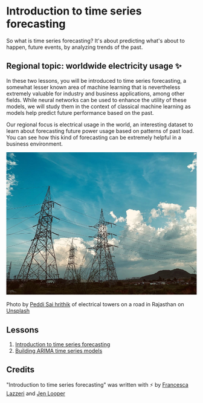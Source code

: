 # Introduction to time series forecasting

So what is time series forecasting? It's about predicting what's about to happen, future events, by analyzing trends of the past.

## Regional topic: worldwide electricity usage ✨

In these two lessons, you will be introduced to time series forecasting, a somewhat lesser known area of machine learning that is nevertheless extremely valuable for industry and business applications, among other fields. While neural networks can be used to enhance the utility of these models, we will study them in the context of classical machine learning as models help predict future performance based on the past.

Our regional focus is electrical usage in the world, an interesting dataset to learn about forecasting future power usage based on patterns of past load. You can see how this kind of forecasting can be extremely helpful in a business environment.

![electric grid](images/electric-grid.jpg)

Photo by <a href="https://unsplash.com/@shutter_log?utm_source=unsplash&utm_medium=referral&utm_content=creditCopyText">Peddi Sai hrithik</a> of electrical towers on a road in Rajasthan on <a href="https://unsplash.com/s/photos/electric-india?utm_source=unsplash&utm_medium=referral&utm_content=creditCopyText">Unsplash</a>

## Lessons

1. [Introduction to time series forecasting](1-Introduction/README.md)
2. [Building ARIMA time series models](2-ARIMA/README.md)

## Credits

"Introduction to time series forecasting" was written with ⚡️ by [Francesca Lazzeri](https://twitter.com/frlazzeri) and [Jen Looper](https://twitter.com/jenlooper)
